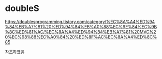 # doubleS
https://doublesprogramming.tistory.com/category/%EC%8A%A4%ED%94%84%EB%A7%81%20%ED%94%84%EB%A0%88%EC%9E%84%EC%9B%8C%ED%81%AC/%EC%8A%A4%ED%94%84%EB%A7%81%20MVC%20%EC%98%88%EC%A0%84%20%ED%8F%AC%EC%8A%A4%ED%8C%85 

참조하였음

